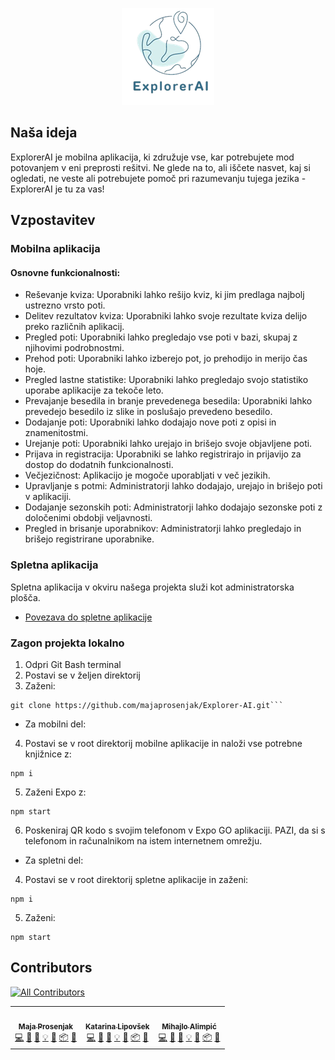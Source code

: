 <p align="center"><img src="./Dokumentacija/EAI-logo.png" alt="ExplorerAI" title="ExplorerAI"/></p>

## Naša ideja
ExplorerAI je mobilna aplikacija, ki združuje vse, kar potrebujete mod potovanjem v eni preprosti rešitvi. Ne glede na to, ali iščete nasvet, kaj si ogledati, ne veste ali potrebujete pomoč pri razumevanju tujega jezika - ExplorerAI je tu za vas!

## Vzpostavitev
### Mobilna aplikacija

#### Osnovne funkcionalnosti: 
* Reševanje kviza: Uporabniki lahko rešijo kviz, ki jim predlaga najbolj ustrezno vrsto poti.
* Delitev rezultatov kviza: Uporabniki lahko svoje rezultate kviza delijo preko različnih aplikacij.
* Pregled poti: Uporabniki lahko pregledajo vse poti v bazi, skupaj z njihovimi podrobnostmi.
* Prehod poti: Uporabniki lahko izberejo pot, jo prehodijo in merijo čas hoje.
* Pregled lastne statistike: Uporabniki lahko pregledajo svojo statistiko uporabe aplikacije za tekoče leto.
* Prevajanje besedila in branje prevedenega besedila: Uporabniki lahko prevedejo besedilo iz slike in poslušajo prevedeno besedilo.
* Dodajanje poti: Uporabniki lahko dodajajo nove poti z opisi in znamenitostmi.
* Urejanje poti: Uporabniki lahko urejajo in brišejo svoje objavljene poti.
* Prijava in registracija: Uporabniki se lahko registrirajo in prijavijo za dostop do dodatnih funkcionalnosti.
* Večjezičnost: Aplikacijo je mogoče uporabljati v več jezikih.
* Upravljanje s potmi: Administratorji lahko dodajajo, urejajo in brišejo poti v aplikaciji.
* Dodajanje sezonskih poti: Administratorji lahko dodajajo sezonske poti z določenimi obdobji veljavnosti.
* Pregled in brisanje uporabnikov: Administratorji lahko pregledajo in brišejo registrirane uporabnike.

### Spletna aplikacija
Spletna aplikacija v okviru našega projekta služi kot administratorska plošča.
- [Povezava do spletne aplikacije](https://explorerai-de956.firebaseapp.com/)

### Zagon projekta lokalno
1. Odpri Git Bash terminal
2. Postavi se v željen direktorij
3. Zaženi:
```
git clone https://github.com/majaprosenjak/Explorer-AI.git```
```

- Za mobilni del:
4. Postavi se v root direktorij mobilne aplikacije in naloži vse potrebne knjižnice z:
```
npm i
```
5. Zaženi Expo z:
```
npm start
```
6. Poskeniraj QR kodo s svojim telefonom v Expo GO aplikaciji. PAZI, da si s telefonom in računalnikom na istem internetnem omrežju.

- Za spletni del:
4. Postavi se v root direktorij spletne aplikacije in zaženi:
```
npm i
```
5. Zaženi:
```
npm start
```
## Contributors

<!-- ALL-CONTRIBUTORS-LIST:START - Do not remove or modify this section -->
<!-- prettier-ignore-start -->
<!-- markdownlint-disable -->
[![All Contributors](https://img.shields.io/github/all-contributors/majaprosenjak/Explorer-AI?color=ee8449&style=flat-square)](#contributors)
<table>
  <tr>
    <td align="center"><a href="https://github.com/majaprosenjak"><img src="https://avatars.githubusercontent.com/u/118738966?v=4?s=100" width="100px;" alt=""/><br /><sub><b>Maja Prosenjak</b></sub></a><br /><a href="https://github.com/majaprosenjak/Explorer-AI/commits/main/?author=majaprosenjak" title="Code">💻</a> <a href="https://github.com/majaprosenjak/Explorer-AI/commits/main/?author=majaprosenjak" title="Documentation">📖</a> <a href="#" title="Bug reports">🐛</a> <a href="#" title="Examples">💡</a> <a href="#" title="Maintenance">🚧</a> <a href="#" title="Packaging/porting to new platform">📦</a> <a href="#" title="Project Management">📆</a></td>
    <td align="center"><a href="https://github.com/KatarinaLipovsek"><img src="https://avatars.githubusercontent.com/u/119334244?v=4?s=100" width="100px;" alt=""/><br /><sub><b>Katarina Lipovšek</b></sub></a><br /><a href="https://github.com/majaprosenjak/Explorer-AI/commits/main/?author=KatarinaLipovsek" title="Code">💻</a> <a href="https://github.com/majaprosenjak/Explorer-AI/commits/main/?author=KatarinaLipovsek" title="Documentation">📖</a> <a href="#" title="Bug reports">🐛</a> <a href="#" title="Examples">💡</a> <a href="#" title="Maintenance">🚧</a> <a href="#" title="Packaging/porting to new platform">📦</a> <a href="#" title="Project Management">📆</a></td>
    <td align="center"><a href="https://github.com/mihajloalimpic"><img src="https://avatars.githubusercontent.com/u/166649403?v=4?v=4?s=100" width="100px;" alt=""/><br /><sub><b>Mihajlo Alimpić</b></sub></a><br /><a href="https://github.com/majaprosenjak/Explorer-AI/commits/main/?author=mihajloalimpic" title="Code">💻</a> <a href="https://github.com/majaprosenjak/Explorer-AI/commits/main/?author=mihajloalimpic" title="Documentation">📖</a> <a href="#" title="Bug reports">🐛</a> <a href="#" title="Examples">💡</a> <a href="#" title="Maintenance">🚧</a> <a href="#" title="Packaging/porting to new platform">📦</a> <a href="#" title="Project Management">📆</a></td>





</table>
<!-- markdownlint-restore -->
<!-- prettier-ignore-end -->

<!-- ALL-CONTRIBUTORS-LIST:END -->
